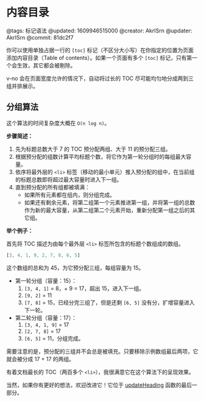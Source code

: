 # 内容目录

@tags: 标记语法
@updated: 1609946515000
@creator: AkrISrn
@updater: AkrISrn
@commit: 81dc2f7

你可以使用单独占据一行的 `[toc]` 标记（不区分大小写）在你指定的位置为页面添加内容目录（Table of contents）。如果一个页面有多个 `[toc]` 标记，只有第一个会生效，其它都会被剔除。

v-no 会在页面宽度允许的情况下，自动将过长的 TOC 尽可能均匀地分成两到三组并排展示。

## 分组算法

这个算法的时间复杂度大概在 `O(n log n)`。

**步骤简述：**

1. 先为标题总数大于 7 的 TOC 预分配两组、大于 11 的预分配三组。
1. 根据预分配的组数计算平均标题个数，将它作为第一轮分组时的每组最大容量。
1. 依序将最外层的 `<li>` 标签（移动的最小单元）推入预分配的组中，在当前组的标题总数即将超过最大容量时进入下一组。
1. 直到预分配的所有组都被填满：
    - 如果所有元素都在组内，则分组完成。
    - 如果还有剩余元素，将第二组第一个元素推进第一组，并将第一组的总数作为新的最大容量，从第二组第二个元素开始，重新分配第一组之后的其它组。

**举个例子：**

首先将 TOC 描述为由每个最外层 `<li>` 标签所包含的标题个数组成的数组。

```js
[3, 4, 1, 9, 2, 7, 8, 6, 5]
```

这个数组的总和为 45，为它预分配三组，每组容量为 15。

- 第一轮分组（容量：15）：
    1. `[3, 4, 1]` = 8，+ 9 = 17，超出 15，进入下一组。
    1. `[9, 2]` = 11
    1. `[7, 8]` = 15，已经分完三组了，但是还剩 `[6, 5]` 没有分，扩增容量进入下一轮。
- 第二轮分组（容量：17）：
    1. `[3, 4, 1, 9]` = 17
    1. `[2, 7, 8]` = 17
    1. `[6, 5]` = 11，分组完成。

需要注意的是，预分配的三组并不会总是被填充。只要移除示例数组最后两项，它就会被分成 17 + 17 的两组。

[](/api/index.md "#") 有着文档最长的 TOC（两百多个 `<li>`），我很满意它在这个算法下的呈现效果。

当然，如果你有更好的想法，欢迎改进它！它位于 [updateHeading](https://github.com/akrisrn/v-no/blob/master/src/ts/async/update.ts) 函数的最后一部分。
